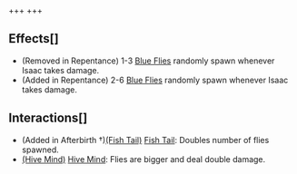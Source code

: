 +++
+++

Effects[]
---------


* (Removed in Repentance) 1-3 [Blue Flies](/wiki/Blue_Fly "Blue Fly") randomly spawn whenever Isaac takes damage.
* (Added in Repentance) 2-6 [Blue Flies](/wiki/Blue_Fly "Blue Fly") randomly spawn whenever Isaac takes damage.


Interactions[]
--------------


* (Added in Afterbirth †)[(Fish Tail)](/wiki/Fish_Tail "Fish Tail") [Fish Tail](/wiki/Fish_Tail "Fish Tail"): Doubles number of flies spawned.
* [(Hive Mind)](/wiki/Hive_Mind "Hive Mind") [Hive Mind](/wiki/Hive_Mind "Hive Mind"): Flies are bigger and deal double damage.


